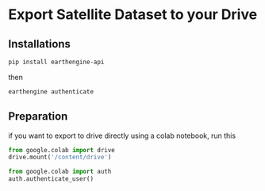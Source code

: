 # Export Satellite Dataset to your Drive

## Installations
```bash
pip install earthengine-api
```
then
```bash
earthengine authenticate 
```

## Preparation
if you want to export to drive directly using a colab notebook, run this
```python
from google.colab import drive
drive.mount('/content/drive')

from google.colab import auth
auth.authenticate_user()
```
